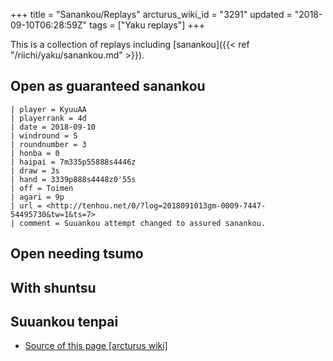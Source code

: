 +++
title = "Sanankou/Replays"
arcturus_wiki_id = "3291"
updated = "2018-09-10T06:28:59Z"
tags = ["Yaku replays"]
+++

This is a collection of replays including [sanankou]({{< ref "/riichi/yaku/sanankou.md" >}}).

## Open as guaranteed sanankou

```Replay/Tenhou.net|
| player = KyuuAA
| playerrank = 4d
| date = 2018-09-10
| windround = S
| roundnumber = 3
| honba = 0
| haipai = 7m335p55888s4446z
| draw = 3s
| hand = 3339p888s4448z0'55s
| off = Toimen
| agari = 9p
| url = <http://tenhou.net/0/?log=2018091013gm-0009-7447-54495730&tw=1&ts=7>
| comment = Suuankou attempt changed to assured sanankou.
```

## Open needing tsumo

## With shuntsu

## Suuankou tenpai

- [Source of this page [arcturus wiki]](http://arcturus.su/wiki/Sanankou/Replays)
